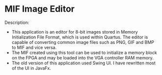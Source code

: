 # MIF Image Editor

Description:
* This application is an editor for 8-bit images stored in Memory Initialization File Format, which is used within Quartus. The editor is capable of converting common image files such as PNG, GIF and BMP to MIF and vice versa.
* The MIF created using this tool can be used to initialize a memory block on the FPGA and may be loaded into the VGA controller RAM memory.
* The old version of this application used Swing UI. I have rewritten most of the UI in JavaFx.
